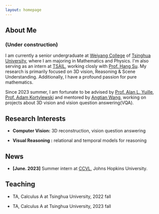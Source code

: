 ```yaml
---
layout: homepage
---
```


## About Me

### (Under construction) 

I am currently a senior undergraduate at [Weiyang College](https://www.wyc.tsinghua.edu.cn/) of [Tsinghua University](https://www.tsinghua.edu.cn/), where I am majoring in Mathematics and Physics. I'm also serving as an intern at [TSAIL](https://ml.cs.tsinghua.edu.cn/), working closly with [Prof. Hang Su](https://www.suhangss.me/). My research is primarily focused on 3D vision, Reasoning & Scene Understanding. Additionally, I have a profound passion for pure mathematics.

Since 2023 summer, I am fortunate to be advised by [Prof. Alan L. Yuille](https://www.cs.jhu.edu/~ayuille/), [Prof. Adam Kortylewski](https://gvrl.mpi-inf.mpg.de/) and mentored by [Angtian Wang](https://scholar.google.com/citations?user=YR7re-cAAAAJ&hl=en&oi=ao), working on projects about 3D vision and vision question answering(VQA).

## Research Interests

- **Computer Vision:** 3D reconstruction, vision question answering

- **Visual Reasoning :** relational and temporal models for reasoning


## News

- **[June. 2023]** Summer intern at [CCVL](https://ccvl.jhu.edu/), Johns Hopkins University.

## Teaching

- TA, Calculus A at Tsinghua University, 2022 fall

- TA, Calculus A at Tsinghua University, 2023 fall

<!-- {% include_relative _includes/publications.md %} -->

<!-- {% include_relative _includes/services.md %} -->


# 